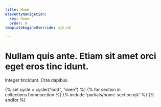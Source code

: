```yaml
---
title: Home
eleventyNavigation:
  key: Home
  order: 0
templateEngineOverride: njk,md

---
```



# Nullam quis ante. Etiam sit amet orci eget eros tinc idunt.

Integer tincidunt. Cras dapibus.



{% set cycle = cycler("odd", "even") %}
{% for section in collections.homesection %}
{% include 'partials/home-section.njk' %}
{% endfor %}
